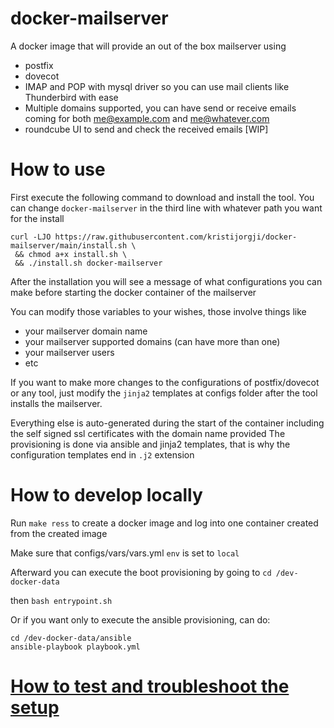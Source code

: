 # docker-mailserver

A docker image that will provide an out of the box mailserver using

* postfix
* dovecot
* IMAP and POP with mysql driver so you can use mail clients like Thunderbird with ease
* Multiple domains supported, you can have send or receive emails coming for both me@example.com and me@whatever.com
* roundcube UI to send and check the received emails [WIP] 

# How to use

First execute the following command to download and install the tool.
You can change `docker-mailserver` in the third line with whatever path you want for the install

```shell
curl -LJO https://raw.githubusercontent.com/kristijorgji/docker-mailserver/main/install.sh \
 && chmod a+x install.sh \
 && ./install.sh docker-mailserver
```

After the installation you will see a message of what configurations you can make before starting the docker container of the mailserver

You can modify those variables to your wishes, those involve things like
* your mailserver domain name
* your mailserver supported domains (can have more than one)
* your mailserver users
* etc

If you want to make more changes to the configurations of postfix/dovecot or any tool, just modify the `jinja2` templates at configs folder after the tool installs the mailserver.


Everything else is auto-generated during the start of the container including the self signed ssl certificates with the domain name provided
The provisioning is done via ansible and jinja2 templates, that is why the configuration templates end in `.j2` extension

# How to develop locally

Run `make ress` to create a docker image and log into one container created from the created image

Make sure that configs/vars/vars.yml `env` is set to `local`

Afterward you can execute the boot provisioning by going to 
`cd /dev-docker-data`

then `bash entrypoint.sh`

Or if you want only to execute the ansible provisioning, can do:
```shell
cd /dev-docker-data/ansible
ansible-playbook playbook.yml
```

# [How to test and troubleshoot the setup](docs/how-to-test-and-troubleshot-the-setup.md)
